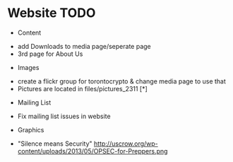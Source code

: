 Website TODO
=====

* Content
- add Downloads to media page/seperate page
- 3rd page for About Us
* Images
- create a flickr group for torontocrypto & change media page to use that
- Pictures are located in files/pictures_2311 [*]
* Mailing List
- Fix mailing list issues in website
* Graphics 
- "Silence means Security"
		http://uscrow.org/wp-content/uploads/2013/05/OPSEC-for-Preppers.png
